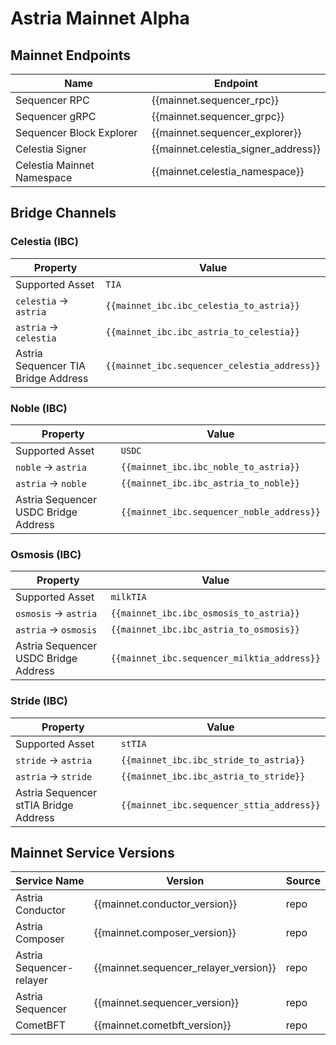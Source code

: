 <!-- markdownlint-disable MD041 MD033 -->

<script setup>
import { siteConfig } from '../config.js'

const mainnet = siteConfig.mainnet
const mainnet_ibc = siteConfig.flame.mainnet.bridging
</script>

# Astria Mainnet Alpha

## Mainnet Endpoints

| Name | Endpoint |
|---|---|
| Sequencer RPC                        | <a :href="mainnet.sequencer_rpc"           target="_blank" rel="noopener noreferrer">{{mainnet.sequencer_rpc}}</a>           |
| Sequencer gRPC                       | <a :href="mainnet.sequencer_grpc"          target="_blank" rel="noopener noreferrer">{{mainnet.sequencer_grpc}}</a>          |
| Sequencer Block Explorer             | <a :href="mainnet.sequencer_explorer"      target="_blank" rel="noopener noreferrer">{{mainnet.sequencer_explorer}}</a>      |
| Celestia Signer                      | <a :href="mainnet.celenium_signer_link"    target="_blank" rel="noopener noreferrer">{{mainnet.celestia_signer_address}}</a> |
| Celestia Mainnet Namespace | <a :href="mainnet.celenium_namespace_link" target="_blank" rel="noopener noreferrer">{{mainnet.celestia_namespace}}</a>      |

## Bridge Channels

### Celestia (IBC)

| Property | Value |
|-----|-----|
| Supported Asset | `TIA` |
| `celestia` -> `astria` | `{{mainnet_ibc.ibc_celestia_to_astria}}` |
| `astria` -> `celestia` | `{{mainnet_ibc.ibc_astria_to_celestia}}` |
| Astria Sequencer TIA Bridge Address | `{{mainnet_ibc.sequencer_celestia_address}}` |

### Noble (IBC)

| Property | Value |
|-----|-----|
| Supported Asset | `USDC` |
| `noble` -> `astria` | `{{mainnet_ibc.ibc_noble_to_astria}}` |
| `astria` -> `noble` | `{{mainnet_ibc.ibc_astria_to_noble}}` |
| Astria Sequencer USDC Bridge Address | `{{mainnet_ibc.sequencer_noble_address}}` |

### Osmosis (IBC)

| Property | Value |
|-----|-----|
| Supported Asset | `milkTIA` |
| `osmosis` -> `astria` | `{{mainnet_ibc.ibc_osmosis_to_astria}}` |
| `astria` -> `osmosis` | `{{mainnet_ibc.ibc_astria_to_osmosis}}` |
| Astria Sequencer USDC Bridge Address | `{{mainnet_ibc.sequencer_milktia_address}}` |

### Stride (IBC)

| Property | Value |
|-----|-----|
| Supported Asset | `stTIA` |
| `stride` -> `astria` | `{{mainnet_ibc.ibc_stride_to_astria}}` |
| `astria` -> `stride` | `{{mainnet_ibc.ibc_astria_to_stride}}` |
| Astria Sequencer stTIA Bridge Address | `{{mainnet_ibc.sequencer_sttia_address}}` |

## Mainnet Service Versions

| Service Name | Version | Source |
|---|---|---|
| Astria Conductor         | <a :href="mainnet.conductor_release" target="_blank" rel="noopener noreferrer">{{mainnet.conductor_version}}</a>                 | <a :href="mainnet.conductor_repo" target="_blank" rel="noopener noreferrer">repo</a>         |
| Astria Composer          | <a :href="mainnet.composer_release" target="_blank" rel="noopener noreferrer">{{mainnet.composer_version}}</a>                   | <a :href="mainnet.composer_repo" target="_blank" rel="noopener noreferrer">repo</a>          |
| Astria Sequencer-relayer | <a :href="mainnet.sequencer_relayer_release" target="_blank" rel="noopener noreferrer">{{mainnet.sequencer_relayer_version}}</a> | <a :href="mainnet.sequencer_relayer_repo" target="_blank" rel="noopener noreferrer">repo</a> |
| Astria Sequencer         | <a :href="mainnet.sequencer_release" target="_blank" rel="noopener noreferrer">{{mainnet.sequencer_version}}</a>                 | <a :href="mainnet.sequencer_repo" target="_blank" rel="noopener noreferrer">repo</a>         |
| CometBFT                 | <a :href="mainnet.cometbft_release" target="_blank" rel="noopener noreferrer">{{mainnet.cometbft_version}}</a>                   | <a :href="mainnet.cometbft_repo" target="_blank" rel="noopener noreferrer">repo</a>          |
